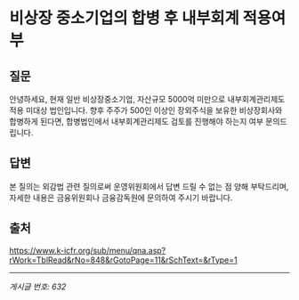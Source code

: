 # 비상장 중소기업의 합병 후 내부회계 적용여부

## 질문
안녕하세요,
현재 일반 비상장중소기업, 자산규모 5000억 미만으로 내부회계관리제도 적용 미대상 법인입니다.
향후 주주가 500인 이상인 장외주식을 보유한 비상장회사와 합병하게 된다면,
합병법인에서 내부회계관리제도 검토를 진행해야 하는지 여부 문의드립니다.

## 답변
본 질의는 외감법 관련 질의로써 운영위원회에서 답변 드릴 수 없는 점 양해 부탁드리며, 자세한 내용은 금융위원회나 금융감독원에 문의하여 주시기 바랍니다.

## 출처
https://www.k-icfr.org/sub/menu/qna.asp?rWork=TblRead&rNo=848&rGotoPage=11&rSchText=&rType=1

---
*게시글 번호: 632*
